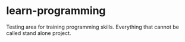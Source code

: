 # learn-programming
Testing area for training programming skills. Everything that cannot be called stand alone project.
